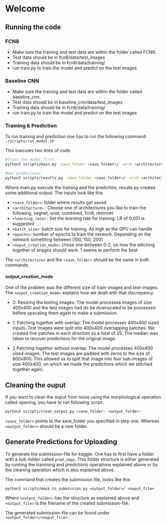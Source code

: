 # Welcome

## Running the code

### FCN8 
- Make sure the training and test data are within the folder called FCN8.
- Test data should be in fcn8/data/test_images
- Training data should be in fcn8/data/training/
- run train.py to train the model and predict on the test images

### Baseline CNN
- Make sure the training and test data are within the folder called baseline_cnn.
- Test data should be in baseline_cnn/data/test_images
- Training data should be in fcn8/data/training/
- run train.py to train the model and predict on the test images

### Training & Prediction

To run training and prediction one has to run the following command:  `./scripts/run_model.sh`

This executes two lines of code 
```bash
#Train the model first
python3 scripts/main.py -save_folder <save_folder>/ -arch <architecture> -lr <learning_rate> -batch_sz <batch_size> -epochs <epochs> -rec_mode <output_creation modes>

#Get predictions
python3 scripts/results.py -save_folder <save_folder>/ -arch <architecture>
```
Where main.py execute the training and the prediction, results.py creates some additional output. The inputs look like this

 * `<save_folder>`: folder where results get saved
 * `<architecture>` : Choose one of architectures you like to train the following, segnet, unet, combined, fcn8, restnnet
 * `<learning_rate>:` Set the learning rate for training. LR of 0.001 is suggested
 * `<batch_size>`: batch size for training. As high as the GPU can handle
 * `<epochs>`: number of epochs to train the network. Depending on the network something between [100, 150, 200]
 * `<ouput_creation_mode>`: chose one between 0-2, on how the stitching together of images should work. 1 seems to perform the best

The `<architecture>` and the `<save_folder>` should be the same in both commands. 

#### output_creation_mode

One of the problem was the different size of train-images and test-images. The `<ouput_creation_mode>` explains how we dealt with that discrepancy.

* 0: Resizing the testing images: The model processes images of size 400x400 and the test images had do be downscaled to be processed before upscaling them again to make a submission.
 
* 1: Patching together with overlap: The model processes 400x400 sized inputs. Test images were split into 400x400 overlapping patches. We created five patches in each direction so a total of 25. The median was taken to recover predictions for the original image.
 
* 2 Patching together without overlap: The model processes 400x400 sized images. The test images are padded with zeros to the size of 800x800. This allowed us to split that image into four sub-images of size 400x400, on which we made the predictions which we stitched together again.

## Cleaning the ouput
If you want to clean the ouput from noise using the morphological operation called opening, you have to run following script.

```bash
python3 scripts/clean_output.py <save_folder> <output_folder>
```

`<save_folder>` points to the save_folder you specified in step one. Whereas `<output_folder>` should be a new folder. 

## Generate Predictions for Uploading

To generate the submission-file for kaggle. One has to first have a folder with a sub-folder called `pred_imgs`. This folder structure is either generated by running the trainining and predictions operations explained above or by the cleaning operation which is also explained above.

The command that creates the submission file, looks like this

```
python3 scripts/mask_to_submission.py <output_folder>/ <ouput_file>
```
Where `<output_folder>` has the structure as explained above and `<output_file>` is the filename of the created submission-file.

The generated submission-file can be found under `<output_folder>/<ouput_file>`
